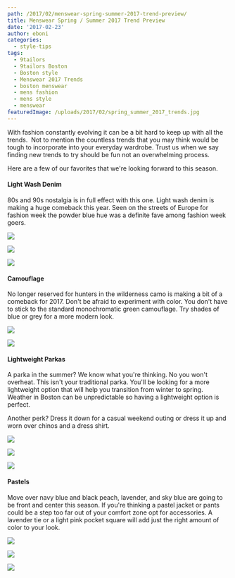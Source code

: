 ```yaml
---
path: /2017/02/menswear-spring-summer-2017-trend-preview/
title: Menswear Spring / Summer 2017 Trend Preview
date: '2017-02-23'
author: eboni
categories:
  - style-tips
tags:
  - 9tailors
  - 9tailors Boston
  - Boston style
  - Menswear 2017 Trends
  - boston menswear
  - mens fashion
  - mens style
  - menswear
featuredImage: /uploads/2017/02/spring_summer_2017_trends.jpg
---
```

With fashion constantly evolving it can be a bit hard to keep up with all the trends.  Not to mention the countless trends that you may think would be tough to incorporate into your everyday wardrobe. Trust us when we say finding new trends to try should be fun not an overwhelming process.

Here are a few of our favorites that we're looking forward to this season.

#### **Light Wash Denim**

80s and 90s nostalgia is in full effect with this one. Light wash denim is making a huge comeback this year. Seen on the streets of Europe for fashion week the powder blue hue was a definite fave among fashion week goers.

![](https://s-media-cache-ak0.pinimg.com/564x/ac/e0/d2/ace0d2a469c8081e07c4cf3db4a6ab0b.jpg)

![](https://s-media-cache-ak0.pinimg.com/564x/f3/37/ee/f337ee2afc2f8b0d48f31dcce13f0336.jpg)

![](https://s-media-cache-ak0.pinimg.com/564x/77/99/7a/77997a5e234371fd614b6ffec6d3fa1f.jpg)

#### **Camouflage**

No longer reserved for hunters in the wilderness camo is making a bit of a comeback for 2017. Don't be afraid to experiment with color. You don't have to stick to the standard monochromatic green camouflage. Try shades of blue or grey for a more modern look.

![](https://s-media-cache-ak0.pinimg.com/564x/0c/bb/25/0cbb254642a23e1add6e23fb32b46827.jpg)

![](https://s-media-cache-ak0.pinimg.com/564x/d8/c3/53/d8c353d5f2f6e9622595e1414ffb46bf.jpg)

#### **Lightweight Parkas**

A parka in the summer? We know what you're thinking. No you won't overheat. This isn't your traditional parka. You'll be looking for a more lightweight option that will help you transition from winter to spring. Weather in Boston can be unpredictable so having a lightweight option is perfect.

Another perk? Dress it down for a casual weekend outing or dress it up and worn over chinos and a dress shirt.

![](https://s-media-cache-ak0.pinimg.com/564x/dc/02/ba/dc02bacc0002214f0d50a224a1f5f2bd.jpg)

![](https://s-media-cache-ak0.pinimg.com/564x/40/70/13/407013f894ac4fd85134ab1969bfba29.jpg)

![](https://s-media-cache-ak0.pinimg.com/564x/b8/ba/34/b8ba345e33ef6bb9d5e4582cce1fbe22.jpg)

#### **Pastels**

Move over navy blue and black peach, lavender, and sky blue are going to be front and center this season. If you're thinking a pastel jacket or pants could be a step too far out of your comfort zone opt for accessories. A lavender tie or a light pink pocket square will add just the right amount of color to your look.

![](https://s-media-cache-ak0.pinimg.com/564x/d4/19/4c/d4194c2a2bbb1a9b3fc1fd5b0d44f3fe.jpg)

![](https://s-media-cache-ak0.pinimg.com/564x/e9/92/6a/e9926a8ec377a79aaa694c0c19edf6ad.jpg)

![](https://s-media-cache-ak0.pinimg.com/564x/c6/05/be/c605beb23e7b4f422f436fe64814db4c.jpg)
